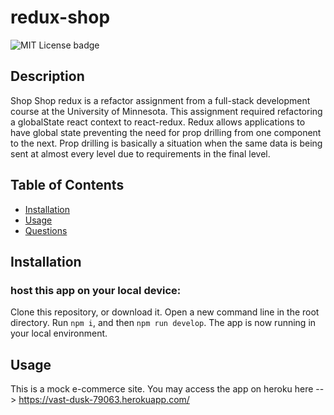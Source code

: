 # redux-shop
![MIT License badge](https://img.shields.io/badge/license-MIT_License-green)

## Description
Shop Shop redux is a refactor assignment from a full-stack development course at the University of Minnesota. This assignment required refactoring a globalState react context to react-redux. Redux allows applications to have global state preventing the need for prop drilling from one component to the next. Prop drilling is basically a situation when the same data is being sent at almost every level due to requirements in the final level. 

## Table of Contents

* [Installation](#installation)
* [Usage](#usage)
* [Questions](#questions)

## Installation 
### host this app on your local device:
Clone this repository, or download it. Open a new command line in the root directory. Run `npm i`, and then `npm run develop`. The app is now running in your local environment.

## Usage
This is a mock e-commerce site. You may access the app on heroku here --> https://vast-dusk-79063.herokuapp.com/